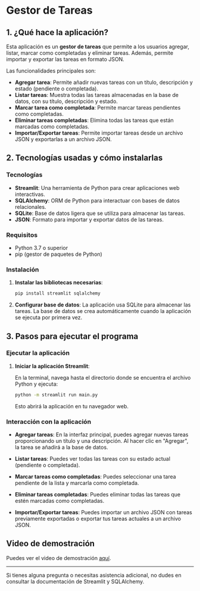 
# Gestor de Tareas

## 1. ¿Qué hace la aplicación?

Esta aplicación es un **gestor de tareas** que permite a los usuarios agregar, listar, marcar como completadas y eliminar tareas. Además, permite importar y exportar las tareas en formato JSON.

Las funcionalidades principales son:

- **Agregar tarea**: Permite añadir nuevas tareas con un título, descripción y estado (pendiente o completada).
- **Listar tareas**: Muestra todas las tareas almacenadas en la base de datos, con su título, descripción y estado.
- **Marcar tarea como completada**: Permite marcar tareas pendientes como completadas.
- **Eliminar tareas completadas**: Elimina todas las tareas que están marcadas como completadas.
- **Importar/Exportar tareas**: Permite importar tareas desde un archivo JSON y exportarlas a un archivo JSON.

## 2. Tecnologías usadas y cómo instalarlas

### Tecnologías

- **Streamlit**: Una herramienta de Python para crear aplicaciones web interactivas.
- **SQLAlchemy**: ORM de Python para interactuar con bases de datos relacionales.
- **SQLite**: Base de datos ligera que se utiliza para almacenar las tareas.
- **JSON**: Formato para importar y exportar datos de las tareas.

### Requisitos

- Python 3.7 o superior
- pip (gestor de paquetes de Python)

### Instalación

1. **Instalar las bibliotecas necesarias**:

   ```bash
   pip install streamlit sqlalchemy
   ```

2. **Configurar base de datos**: La aplicación usa SQLite para almacenar las tareas. La base de datos se crea automáticamente cuando la aplicación se ejecuta por primera vez.

## 3. Pasos para ejecutar el programa

### Ejecutar la aplicación

1. **Iniciar la aplicación Streamlit**:

   En la terminal, navega hasta el directorio donde se encuentra el archivo Python y ejecuta:

   ```bash
   python -m streamlit run main.py
   ```

   Esto abrirá la aplicación en tu navegador web.

### Interacción con la aplicación

- **Agregar tareas**: En la interfaz principal, puedes agregar nuevas tareas proporcionando un título y una descripción. Al hacer clic en "Agregar", la tarea se añadirá a la base de datos.
  
- **Listar tareas**: Puedes ver todas las tareas con su estado actual (pendiente o completada).
  
- **Marcar tareas como completadas**: Puedes seleccionar una tarea pendiente de la lista y marcarla como completada.

- **Eliminar tareas completadas**: Puedes eliminar todas las tareas que estén marcadas como completadas.

- **Importar/Exportar tareas**: Puedes importar un archivo JSON con tareas previamente exportadas o exportar tus tareas actuales a un archivo JSON.


## Video de demostración

Puedes ver el video de demostración [aquí]().

---

Si tienes alguna pregunta o necesitas asistencia adicional, no dudes en consultar la documentación de Streamlit y SQLAlchemy.
